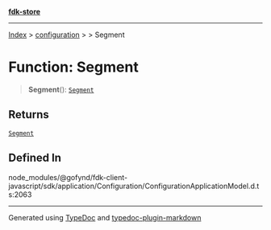 [**fdk-store**](../../../README.md)
***

[Index](../../../API.md) > [configuration](../../README.md) > [<internal>](../README.md) > Segment

# Function: Segment

> **Segment**(): [`Segment`](../type-aliases/type-alias.Segment.md)

## Returns

[`Segment`](../type-aliases/type-alias.Segment.md)

## Defined In

node\_modules/@gofynd/fdk-client-javascript/sdk/application/Configuration/ConfigurationApplicationModel.d.ts:2063

***
Generated using [TypeDoc](https://typedoc.org/) and [typedoc-plugin-markdown](https://www.npmjs.com/package/typedoc-plugin-markdown)
